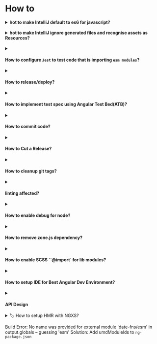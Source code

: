 # How to

<details>
  <summary>
    <b>hot to make IntelliJ default to es6 for javascript?</br></br></b>
  </summary>

> To set the default language level for JavaScript, go to File > Other Settings > Default Settings > Languages and Frameworks > JavaScript Version --> ECMAScript 6

</details>

<details>
  <summary>
   <b>hot to make IntelliJ ignore generated files and recognise assets as Resources?</br></br></b>
  </summary>

Right click on `apps/webapp/src/styles` in project vie --> Make Directory as --> Resources Root.</br>
Right click on `apps/webapp/src` in project vie --> Make Directory as --> Resources Root.</br>
Right click on `docs` in project view --> Make Directory as --> Excluded.</br>
Right click on `dist` in project view --> Make Directory as --> Excluded.</br>
Right click on `coverage` in project view --> Make Directory as --> Excluded.</br>

</details>

<details>
  <summary>

#### How to configure `Jest` to test code that is importing `esm modules`?

  </summary>

1. Add `transformIgnorePatterns` to `jest.config.js`

```js
module.exports = {
  name: 'ngx-utils',
  preset: '../../jest.config.js',
  transformIgnorePatterns: ['node_modules/(?!date-fns)'],
  coverageDirectory: '../../coverage/libs/ngx-utils',
};
```

2. Add `"allowJs": true` to `compilerOptions` in `tsconfig.spec.json`
   </details>

<details>
  <summary>

#### How to release/deploy?

  </summary>

using travis CI/CD

[The way to fully automated releases in open source projects](https://medium.com/@kevinkreuzer/the-way-to-fully-automated-releases-in-open-source-projects-44c015f38fd6)

> Commits that have [ci skip] or [skip ci] anywhere in the commit messages are ignored by Travis CI.

> [refer](http://dev.topheman.com/continuous-deployment-with-travis-ci/)

how to upgrade an old module to use jest instead of Karma?

delete `karma.conf.js`, `test.ts`, and `tsconfig.spec.json` and remove the `test` target for this module from `angular.json`

> [refer](https://blog.nrwl.io/nrwl-nx-6-3-faster-testing-with-jest-20a8ddb5064)

```bash
ng generate jest-project --project app-confirm
# test upgraded module
ng test app-confirm
```

</details>

<details>
  <summary>

#### How to implement test spec using Angular Test Bed(ATB)?

  </summary>

> https://codecraft.tv/courses/angular/unit-testing/angular-test-bed/ > https://codecraft.tv/courses/angular/unit-testing/asynchronous/

How to migrate project to newer versions?

> [refer](https://update.angular.io/)

how to implement MODULE_INITIALIZER like APP_INITIALIZER?

> [refer](https://www.bennadel.com/blog/3180-ngmodule-constructors-provide-a-module-level-run-block-in-angular-2-1-1.htm)

</details>

<details>
  <summary>

#### How to commit code?

  </summary>

```bash
git status
# stage your changes
#  if you want to stage the modified and deleted files only.
git add -u
# or stage all modified/deleted/ newly added files
git add .
# use git-cz interactive helper tool to commit
npm run commit
# or use following command if you install commitizen globally
git cz
# or skip git hooks with
git cz --no-verify
```

> Note: the optional commit `-a` command line option will automatically "add" and "rm" edited files.

</details>

<details>
  <summary>

#### How to Cut a Release?

  </summary>

> `semantic-release` is a fully automated library/system for versioning, changelog generation, git tagging, and publishing to the npm registry.

> Read [introduction-to-semantic-release](https://blog.greenkeeper.io/introduction-to-semantic-release-33f73b117c8)

    https://adrianperez.codes/enforcing-commit-conventions/

    https://medium.com/@schalkneethling/automate-package-releases-with-semantic-release-and-commitizen-d7d4c337f04f

    https://github.com/atlassian/lerna-semantic-release

```bash
export GH_TOKEN=<my_github_token>
export CI=true
npm run semantic-release
```

</details>

<details>
  <summary>

#### How to cleanup git tags?

  </summary>

```bash
# Delete all local tags and get the list of remote tags:

git tag -l | xargs git tag -d
git fetch

#Remove all remote tags

git tag -l | xargs -n 1 git push --delete origin

# Clean up local tags
git tag -l | xargs git tag -d
```

</details>

<details>
  <summary>

#### linting affected?

  </summary>

```bash
npm run affected:lint  -- --base=origin/master --base=HEAD
npm run affected:lint  -- --uncommitted --fix
npm run affected:lint -- --untracked
npm run affected:lint -- --untracked   --fix
ng lint  home  --fix
```

```bash
npm run format:check -- --uncommitted
npm run format:write -- --uncommitted

# And you want to do the following in the CI:
npm run format:check --base=master --head=HEAD
npx nx format:check --base=master --head=HEAD
```

</details>

<details>
  <summary>

#### How to enable debug for node?

  </summary>

```bash
NODE_DEBUG=request  npm run api:start:dev
```

</details>

<details>
  <summary>

#### How to remove zone.js dependency?

  </summary>

> for `Web Components` build with `Angular Elements`, it might be overhead using NgZone
> and sometimes conflict with host app if host app also built with `Angular`

1.  let’s first remove dependency on zone.js.

    > Remove the following import from `polyfils.ts` file:

    ```js
    /* Zone JS is required by Angular itself. */
    import 'zone.js/dist/zone'; // Included with Angular CLI.
    ```

2.  Configure Angular to use the `noop` Zone implementation like this:

    ```js
    platformBrowserDynamic().bootstrapModule(AppModule, {
      ngZone: 'noop',
    });
    ```

3.  Trigger change detection manually as we dont have Zone > `ChangeDetectorRef.detectChanges` runs change detection for a specific component
    `js export class AppComponent { name = 'Angular'; constructor(cd: ChangeDetectorRef) { setTimeout(() => { this.name = 'updated'; cd.markForCheck(); }, 1000); } }`

          > `ApplicationRef.tick`  cause change detection on the whole application.
          ```js
          export class AppComponent  {
            name = 'Angular';
            constructor(app: ApplicationRef) {
                setTimeout(() => {
                    this.name = 'updated';
                    app.tick();
                }, 1000);
            }
          }
          ```

    </details>

<details>
  <summary>

#### How to enable SCSS ``@import` for lib modules?

  </summary>

> if you SCSS `@import` in your lib module like in [led](../libs/led/src/lib/led.component.scss),
> you may want to add `IncludePaths` setting. Add this to your `ng-package.json`

```json
{
  "$schema": "../../node_modules/ng-packagr/ng-package.schema.json",
  "dest": "../../dist/libs/led",
  "lib": {
    "entryFile": "src/index.ts",
    "styleIncludePaths": ["../../apps/webapp/src/styles"]
  }
}
```

</details>

<details>
<summary>

#### How to setup IDE for Best Angular Dev Environment?

</summary>

1. [Transform VSCode Into Best Angular Dev Environment](https://blog.feathersjs.com/design-patterns-for-modern-web-apis-1f046635215)

</details>

<details>

<summary>

#### API Design

</summary>

1. [Design patterns for modern web APIs](https://github.com/nrwl/angular-vscode)

</details>

<details>
<summary>🏷 How to setup HMR with NGXS?</summary>

1. [NGXS with HMR Plugin](https://medium.com/ngxs/ngxs-with-hmr-plugin-c2004bcf576d)

</details>

Build Error: No name was provided for external module 'date-fns/esm' in output.globals – guessing 'esm'
Solution: Add umdModuleIds to `ng-package.json`
